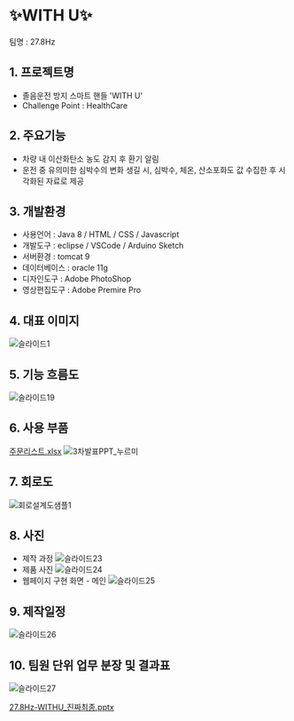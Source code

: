 # :sparkles:WITH U:sparkles:
팀명 : 27.8Hz

## 1. 프로젝트명
- 졸음운전 방지 스마트 핸들 'WITH U'
- Challenge Point : HealthCare

## 2. 주요기능
- 차량 내 이산화탄소 농도 감지 후 환기 알림
- 운전 중 유의미한 심박수의 변화 생길 시, 심박수, 체온, 산소포화도 값 수집한 후 시각화된 자료로 제공

## 3. 개발환경
- 사용언어 : Java 8 / HTML / CSS / Javascript
- 개발도구 : eclipse / VSCode / Arduino Sketch
- 서버환경 : tomcat 9
- 데이터베이스 : oracle 11g
- 디자인도구 : Adobe PhotoShop
- 영상편집도구 : Adobe Premire Pro

## 4. 대표 이미지
![슬라이드1](https://user-images.githubusercontent.com/97619702/158282845-ed87fcf0-9e71-4b11-82ba-2ed98e338117.png)

## 5. 기능 흐름도
![슬라이드19](https://user-images.githubusercontent.com/97619702/158283212-497e6bac-cacb-4f47-9c82-0cfe572a7eae.png)

## 6. 사용 부품
[주문리스트.xlsx](https://github.com/2022-SMHRD-KDT-IoT-2/27.8Hz/files/8249244/default.xlsx)
![3차발표PPT_누르미](https://user-images.githubusercontent.com/97619702/158283433-f0b78178-25c6-45b3-8e2d-02dfb302ed80.png)

## 7. 회로도
![회로설계도샘플1](https://user-images.githubusercontent.com/97619702/158284368-9bbce016-696d-4d5f-8a58-c91eabc12b9a.png)

## 8. 사진
- 제작 과정
![슬라이드23](https://user-images.githubusercontent.com/97619702/158284551-2b353863-ce44-4d53-86c7-364169d9981d.png)
- 제품 사진
![슬라이드24](https://user-images.githubusercontent.com/97619702/158284802-edf7ddd2-9d6a-4fef-bf1c-7dc2d832d3c0.jpeg)
- 웹페이지 구현 화면 - 메인
![슬라이드25](https://user-images.githubusercontent.com/97619702/158285349-4b1b9277-7274-464a-ae0f-14384b69d84b.png)

## 9. 제작일정
![슬라이드26](https://user-images.githubusercontent.com/97619702/158285132-36609e92-a68b-4a23-8eb4-60f4fd0bc1d4.png)

## 10. 팀원 단위 업무 분장 및 결과표
![슬라이드27](https://user-images.githubusercontent.com/97619702/158285030-72e03d74-2d86-4583-9478-574e681a4ee8.png)

[27.8Hz-WITHU_진짜최종.pptx](https://github.com/2022-SMHRD-KDT-IoT-2/27.8Hz/files/8249306/27.8Hz-WITHU_.pptx)

